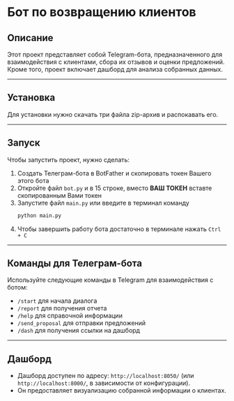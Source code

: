 # Бот по возвращению клиентов

## Описание
Этот проект представляет собой Telegram-бота, предназначенного для взаимодействия с клиентами, сбора их отзывов и оценки предложений. Кроме того, проект включает дашборд для анализа собранных данных.

---

## Установка
Для установки нужно скачать три файла zip-архив и распокавать его.

---

## Запуск
Чтобы запустить проект, нужно сделать:
1. Создать Телеграм-бота в BotFather и скопировать токен Вашего этого бота
2. Откройте файл `bot.py` и в 15 строке, вместо **ВАШ ТОКЕН** вставте скопированным Вами токен
3. Запустите файл `main.py` или введите в терминал команду
   ```bash
   python main.py
   ```
5. Чтобы завершить работу бота достаточно в терминале нажать `Ctrl + C`

---

## Команды для Телеграм-бота
Используйте следующие команды в Telegram для взаимодействия с ботом:
- `/start` для начала диалога
- `/report` для получения отчета
- `/help` для справочной информации
- `/send_proposal` для отправки предложений
- `/dash` для получения ссылки на дашборд

---

## Дашборд
- Дашборд доступен по адресу: `http://localhost:8050/` (или `http://localhost:8000/`, в зависимости от конфигурации).
- Он предоставляет визуализацию собранной информации о клиентах.
